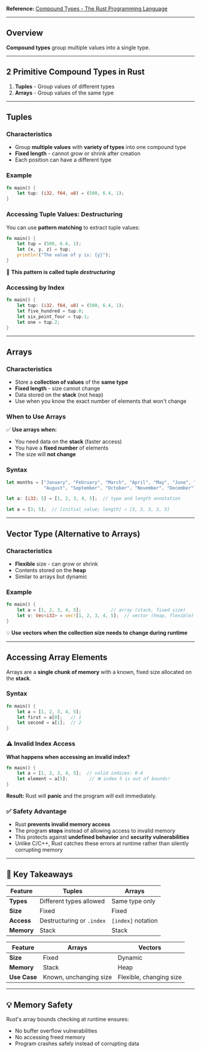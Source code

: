 **Reference:** [Compound Types - The Rust Programming Language](https://doc.rust-lang.org/book/ch03-02-data-types.html#compound-types)

---

## Overview

**Compound types** group multiple values into a single type.

---

## 2 Primitive Compound Types in Rust

1. **Tuples** - Group values of different types
2. **Arrays** - Group values of the same type

---

## Tuples

### Characteristics

- Group **multiple values** with **variety of types** into one compound type
- **Fixed length** - cannot grow or shrink after creation
- Each position can have a different type

### Example

```rust
fn main() {
    let tup: (i32, f64, u8) = (500, 6.4, 1);
}
```

### Accessing Tuple Values: Destructuring

You can use **pattern matching** to extract tuple values:

```rust
fn main() {
    let tup = (500, 6.4, 1);
    let (x, y, z) = tup;
    println!("The value of y is: {y}");
}
```

📌 **This pattern is called tuple _destructuring_**

### Accessing by Index

```rust
fn main() {
    let tup: (i32, f64, u8) = (500, 6.4, 1);
    let five_hundred = tup.0;
    let six_point_four = tup.1;
    let one = tup.2;
}
```

---

## Arrays

### Characteristics

- Store a **collection of values** of the **same type**
- **Fixed length** - size cannot change
- Data stored on the **stack** (not heap)
- Use when you know the exact number of elements that won't change

### When to Use Arrays

✅ **Use arrays when:**

- You need data on the **stack** (faster access)
- You have a **fixed number** of elements
- The size will **not change**

### Syntax

```rust
let months = ["January", "February", "March", "April", "May", "June", "July",
              "August", "September", "October", "November", "December"];

let a: [i32; 5] = [1, 2, 3, 4, 5];  // type and length annotation

let a = [3; 5];  // [initial_value; length] → [3, 3, 3, 3, 3]
```

---

## Vector Type (Alternative to Arrays)

### Characteristics

- **Flexible** size - can grow or shrink
- Contents stored on the **heap**
- Similar to arrays but dynamic

### Example

```rust
fn main() {
    let a = [1, 2, 3, 4, 5];           // array (stack, fixed size)
    let v: Vec<i32> = vec![1, 2, 3, 4, 5];  // vector (heap, flexible)
}
```

💡 **Use vectors when the collection size needs to change during runtime**

---

## Accessing Array Elements

Arrays are a **single chunk of memory** with a known, fixed size allocated on the **stack**.

### Syntax

```rust
fn main() {
    let a = [1, 2, 3, 4, 5];
    let first = a[0];   // 1
    let second = a[1];  // 2
}
```

### ⚠️ Invalid Index Access

**What happens when accessing an invalid index?**

```rust
fn main() {
    let a = [1, 2, 3, 4, 5];  // valid indices: 0-4
    let element = a[5];        // ❌ index 5 is out of bounds!
}
```

**Result:** Rust will **panic** and the program will exit immediately.

### ✅ Safety Advantage

- Rust **prevents invalid memory access**
- The program **stops** instead of allowing access to invalid memory
- This protects against **undefined behavior** and **security vulnerabilities**
- Unlike C/C++, Rust catches these errors at runtime rather than silently corrupting memory

---

## 🔑 Key Takeaways

|Feature|Tuples|Arrays|
|---|---|---|
|**Types**|Different types allowed|Same type only|
|**Size**|Fixed|Fixed|
|**Access**|Destructuring or `.index`|`[index]` notation|
|**Memory**|Stack|Stack|

|Feature|Arrays|Vectors|
|---|---|---|
|**Size**|Fixed|Dynamic|
|**Memory**|Stack|Heap|
|**Use Case**|Known, unchanging size|Flexible, changing size|

---

## 💡 Memory Safety

Rust's array bounds checking at runtime ensures:

- No buffer overflow vulnerabilities
- No accessing freed memory
- Program crashes safely instead of corrupting data